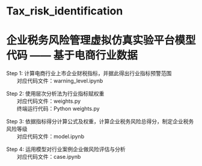 # Tax_risk_identification

# 企业税务风险管理虚拟仿真实验平台模型代码 —— 基于电商行业数据  

Step 1: 计算电商行业上市企业财税指标，并据此得出行业指标预警范围  
&emsp;&emsp;对应代码文件：warning_level.ipynb  

Step 2: 使用层次分析法为行业指标赋权重  
&emsp;&emsp;对应代码文件：weights.py  
&emsp;&emsp;终端运行代码：Python weights.py  

Step 3: 依据指标得分计算公式及权重，计算企业税务风险总得分，制定企业税务风险等级  
&emsp;&emsp;对应代码文件：model.ipynb  

Step 4: 运用模型对行业案例企业做风险评估与分析  
&emsp;&emsp;对应代码文件：case.ipynb  
